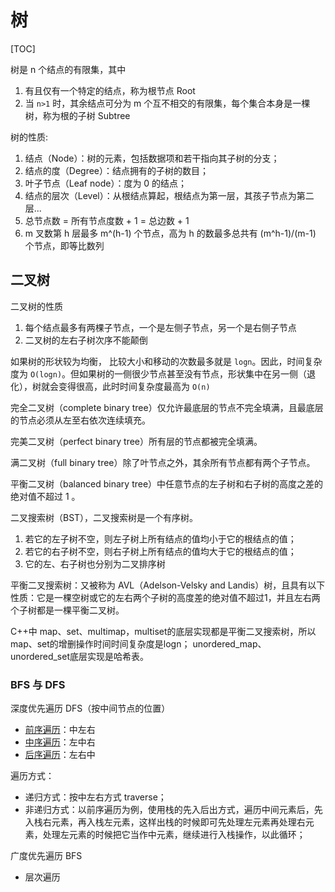 # 树



[TOC]



树是 n 个结点的有限集，其中

1. 有且仅有一个特定的结点，称为根节点 Root
2. 当 `n>1` 时，其余结点可分为 m 个互不相交的有限集，每个集合本身是一棵树，称为根的子树 Subtree


树的性质:

1. 结点（Node）：树的元素，包括数据项和若干指向其子树的分支；
2. 结点的度（Degree）：结点拥有的子树的数目；
3. 叶子节点（Leaf node）：度为 0 的结点；
4. 结点的层次（Level）：从根结点算起，根结点为第一层，其孩子节点为第二层...
5. 总节点数 = 所有节点度数 + 1 = 总边数 + 1
6. m 叉数第 h 层最多 m^(h-1) 个节点，高为 h 的数最多总共有 (m^h-1)/(m-1) 个节点，即等比数列


## 二叉树

二叉树的性质

1. 每个结点最多有两棵子节点，一个是左侧子节点，另一个是右侧子节点
2. 二叉树的左右子树次序不能颠倒

如果树的形状较为均衡， 比较大小和移动的次数最多就是 `logn`。因此，时间复杂度为 `O(logn)`。但如果树的一侧很少节点甚至没有节点，形状集中在另一侧（退化），树就会变得很高，此时时间复杂度最高为 `O(n)`


完全二叉树（complete binary tree）仅允许最底层的节点不完全填满，且最底层的节点必须从左至右依次连续填充。

完美二叉树（perfect binary tree）所有层的节点都被完全填满。

满二叉树（full binary tree）除了叶节点之外，其余所有节点都有两个子节点。

平衡二叉树（balanced binary tree）中任意节点的左子树和右子树的高度之差的绝对值不超过 1 。

二叉搜索树（BST），二叉搜索树是一个有序树。
1. 若它的左子树不空，则左子树上所有结点的值均小于它的根结点的值；
2. 若它的右子树不空，则右子树上所有结点的值均大于它的根结点的值；
3. 它的左、右子树也分别为二叉排序树

平衡二叉搜索树：又被称为 AVL（Adelson-Velsky and Landis）树，且具有以下性质：它是一棵空树或它的左右两个子树的高度差的绝对值不超过1，并且左右两个子树都是一棵平衡二叉树。

C++中 map、set、multimap，multiset的底层实现都是平衡二叉搜索树，所以map、set的增删操作时间时间复杂度是logn；
unordered_map、unordered_set底层实现是哈希表。




### BFS 与 DFS

深度优先遍历 DFS（按中间节点的位置）
- [前序遍历](https://leetcode.cn/problems/binary-tree-preorder-traversal/description/)：中左右
- [中序遍历](https://leetcode.cn/problems/binary-tree-inorder-traversal/)：左中右
- [后序遍历](https://leetcode.cn/problems/binary-tree-postorder-traversal/)：左右中

遍历方式：
- 递归方式：按中左右方式 traverse；
- 非递归方式：以前序遍历为例，使用栈的先入后出方式，遍历中间元素后，先入栈右元素，再入栈左元素，这样出栈的时候即可先处理左元素再处理右元素，处理左元素的时候把它当作中元素，继续进行入栈操作，以此循环；

广度优先遍历 BFS
- 层次遍历


